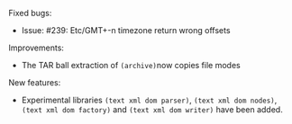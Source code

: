 Fixed bugs:

- Issue: #239: Etc/GMT+-n timezone return wrong offsets

Improvements:

- The TAR ball extraction of `(archive)`now copies file modes

New features:

- Experimental libraries `(text xml dom parser)`, `(text xml dom nodes)`, `(text xml dom factory)` and `(text xml dom writer)` have been added.